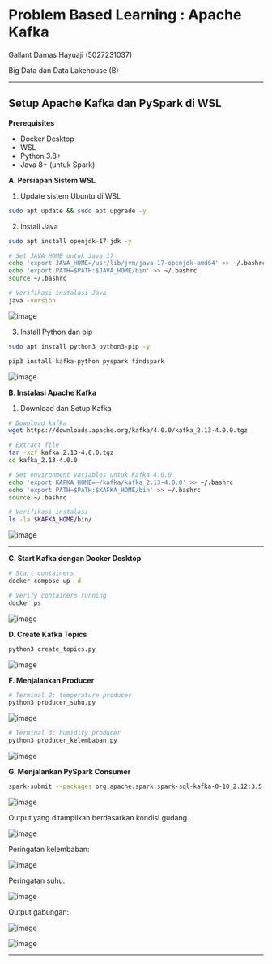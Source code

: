 # Problem Based Learning : Apache Kafka
Gallant Damas Hayuaji (5027231037)

Big Data dan Data Lakehouse (B)
***
## Setup Apache Kafka dan PySpark di WSL

**Prerequisites**
- Docker Desktop
- WSL
- Python 3.8+
- Java 8+ (untuk Spark)

**A. Persiapan Sistem WSL**
1. Update sistem Ubuntu di WSL
```bash
sudo apt update && sudo apt upgrade -y
```

2. Install Java
```bash
sudo apt install openjdk-17-jdk -y
```

```bash
# Set JAVA_HOME untuk Java 17
echo 'export JAVA_HOME=/usr/lib/jvm/java-17-openjdk-amd64' >> ~/.bashrc
echo 'export PATH=$PATH:$JAVA_HOME/bin' >> ~/.bashrc
source ~/.bashrc

# Verifikasi instalasi Java
java -version
```

![image](https://github.com/user-attachments/assets/aacedfd5-d5a2-465b-8ad2-1cba60677e0c)

3. Install Python dan pip
```bash
sudo apt install python3 python3-pip -y
```

```bash
pip3 install kafka-python pyspark findspark
```

![image](https://github.com/user-attachments/assets/cfe15386-be23-44b0-b295-899b80cc11c7)

**B. Instalasi Apache Kafka**
1. Download dan Setup Kafka
```bash
# Download kafka
wget https://downloads.apache.org/kafka/4.0.0/kafka_2.13-4.0.0.tgz

# Extract file
tar -xzf kafka_2.13-4.0.0.tgz
cd kafka_2.13-4.0.0

# Set environment variables untuk Kafka 4.0.0
echo 'export KAFKA_HOME=~/kafka/kafka_2.13-4.0.0' >> ~/.bashrc
echo 'export PATH=$PATH:$KAFKA_HOME/bin' >> ~/.bashrc
source ~/.bashrc

# Verifikasi instalasi
ls -la $KAFKA_HOME/bin/
```

![image](https://github.com/user-attachments/assets/716b79eb-581a-40a9-8397-efab9fa14677)
***
**C. Start Kafka dengan Docker Desktop**
```bash
# Start containers
docker-compose up -d

# Verify containers running
docker ps
```

![image](https://github.com/user-attachments/assets/3d0e1342-e088-4e3c-a6cc-76140c69e762)

**D. Create Kafka Topics**
```bash
python3 create_topics.py
```

![image](https://github.com/user-attachments/assets/f5c0e36f-0831-4ed3-ae72-cee8b7cc30d7)

**F. Menjalankan Producer**
```bash
# Terminal 2: temperature producer
python3 producer_suhu.py
```

![image](https://github.com/user-attachments/assets/ff61c11b-6e4a-4eb6-89cf-eb3eead73db4)

```bash
# Terminal 3: humidity producer  
python3 producer_kelembaban.py
```

![image](https://github.com/user-attachments/assets/d754f384-cf9e-4d93-844f-a94bb7241f54)

**G. Menjalankan PySpark Consumer**
```bash
spark-submit --packages org.apache.spark:spark-sql-kafka-0-10_2.12:3.5.0 consumer.py
```

![image](https://github.com/user-attachments/assets/68bb9645-bd21-4fdd-9150-ba169a1a01a7)

Output yang ditampilkan berdasarkan kondisi gudang.

![image](https://github.com/user-attachments/assets/ae72d526-a750-4b51-be2c-15d8c39e5a49)

Peringatan kelembaban:

![image](https://github.com/user-attachments/assets/11e57a78-139b-490a-afcc-4512b91e1713)

Peringatan suhu:

![image](https://github.com/user-attachments/assets/4b796e4a-f22b-4c84-9079-b23641138b01)

Output gabungan:

![image](https://github.com/user-attachments/assets/b56bb642-87e7-4845-9dc6-d8e020516d7a)

![image](https://github.com/user-attachments/assets/560b60d1-4c76-4361-96cd-cc53af1c95ff)
***
